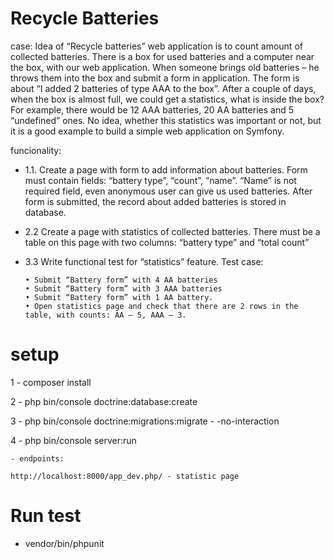 Recycle Batteries
=======
case: Idea of “Recycle batteries” web application is to count amount of collected batteries. 
      There is a box for used batteries and a computer near the box, with our web application. When someone brings old batteries – he throws them into the box and submit a form in application. The form is about “I added 2 batteries of type AAA to the box”.
      After a couple of days, when the box is almost full, we could get a statistics, what is inside the box? For example, there would be 12 AAA batteries, 20 AA batteries and 5 “undefined” ones. No idea, whether this statistics was important or not, but it is a good example to build a simple web application on Symfony.

funcionality: 

* 1.1.	Create a page with form to add information about batteries. 
              Form must contain fields: “battery type”, “count”, “name”. “Name” is not required field, even anonymous user can give us used batteries. After form is submitted, the record about added batteries is stored in database.
              
* 2.2 Create a page with statistics of collected batteries. There must be a table on this page with two columns: “battery type” and “total count”
             
* 3.3 Write functional test for “statistics” feature. 
      Test case:
       
      •	Submit “Battery form” with 4 AA batteries
      •	Submit “Battery form” with 3 AAA batteries
      •	Submit “Battery form” with 1 AA battery.
      •	Open statistics page and check that there are 2 rows in the table, with counts: AA – 5, AAA – 3.
             
      
      

# setup
 1 - composer install
 
 2 - php bin/console doctrine:database:create 
 
 3 - php bin/console doctrine:migrations:migrate -
 -no-interaction
 
 4 - php bin/console server:run
 
    - endpoints:
        
    http://localhost:8000/app_dev.php/ - statistic page

    
# Run test
 * vendor/bin/phpunit


